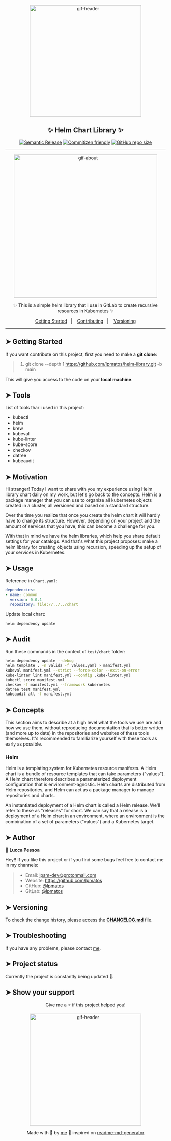<div align="center">

<p>
  <img alt="gif-header" src="https://cdn.hackernoon.com/hn-images/0*KyeIBTwEiX6_sE06" width="350px" float="center"/>
</p>

<h2 align="center">✨ Helm Chart Library ✨</h2>

<div align="center">

[![Semantic Release](https://img.shields.io/badge/%20%20%F0%9F%93%A6%F0%9F%9A%80-semantic--release-e10079.svg)](https://github.com/lpmatos/helm-library)
[![Commitizen friendly](https://img.shields.io/badge/commitizen-friendly-brightgreen.svg)](https://github.com/lpmatos/helm-library)
[![GitHub repo size](https://img.shields.io/github/repo-size/lpmatos/helm-library)](https://github.com/lpmatos/helm-library)

</div>

---

<p align="center">
  <img alt="gif-about" src="https://i.stack.imgur.com/niIU6.gif" width="450px" float="center"/>
</p>

<p align="center">
  ✨ This is a simple helm library that i use in GitLab to create recursive resources in Kubernetes ✨
</p>

<p align="center">
  <a href="#getting-started">Getting Started</a>&nbsp;&nbsp;&nbsp;|&nbsp;&nbsp;&nbsp;
  <a href="#contributing">Contributing</a>&nbsp;&nbsp;&nbsp;|&nbsp;&nbsp;&nbsp;
  <a href="#versioning">Versioning</a>
</p>

</div>

---

## ➤ Getting Started <a name = "getting-started"></a>

If you want contribute on this project, first you need to make a **git clone**:

>
> 1. git clone --depth 1 <https://github.com/lpmatos/helm-library.git> -b main
>

This will give you access to the code on your **local machine**.

## ➤ Tools <a name = "tools"></a>

List of tools thar i used in this project:

- kubectl
- helm
- krew
- kubeval
- kube-linter
- kube-score
- checkov
- datree
- kubeaudit

## ➤ Motivation <a name = "motivation"></a>

Hi stranger! Today I want to share with you my experience using Helm library chart daily on my work, but let's go back to the concepts. Helm is a package maneger that you can use to organize all kubernetes objects created in a cluster, all versioned and based on a standard structure.

Over the time you realize that once you create the helm chart it will hardly have to change its structure. However, depending on your project and the amount of services that you have, this can become a challenge for you.

With that in mind we have the helm libraries, which help you share default settings for your catalogs. And that's what this project proposes: make a helm library for creating objects using recursion, speeding up the setup of your services in Kubernetes.

## ➤ Usage <a name = "usage"></a>

Reference in `Chart.yaml`:

```yaml
dependencies:
- name: common
  version: 0.0.1
  repository: file://../../chart
```

Update local chart:

```bash
helm dependency update
```

## ➤ Audit <a name = "audit"></a>

Run these commands in the context of `test/chart` folder:

```bash
helm dependency update --debug
helm template . -n valida -f values.yaml > manifest.yml
kubeval manifest.yml --strict --force-color --exit-on-error
kube-linter lint manifest.yml --config .kube-linter.yml
kubectl score manifest.yml
checkov -f manifest.yml --framework kubernetes
datree test manifest.yml
kubeaudit all -f manifest.yml
```

## ➤ Concepts <a name = "concepts"></a>

This section aims to describe at a high level what the tools we use are and how we use them, without reproducing documentation that is better written (and more up to date) in the repositories and websites of these tools themselves. It's recommended to familiarize yourself with these tools as early as possible.

### Helm

Helm is a templating system for Kubernetes resource manifests. A Helm chart is a bundle of resource templates that can take parameters ("values"). A Helm chart therefore describes a paramaterized deployment configuration that is environment-agnostic. Helm charts are distributed from Helm repositories, and Helm can act as a package manager to manage repositories and charts.

An instantiated deployment of a Helm chart is called a Helm release. We'll refer to these as "releases" for short. We can say that a release is a deployment of a Helm chart in an environment, where an environment is the combination of a set of parameters ("values") and a Kubernetes target.

## ➤ Author <a name = "author"></a>

👤 **Lucca Pessoa**

Hey!! If you like this project or if you find some bugs feel free to contact me in my channels:

>
> * Email: lpsm-dev@protonmail.com
> * Website: <https://github.com/lpmatos>
> * GitHub: [@lpmatos](https://github.com/lpmatos)
> * GitLab: [@lpmatos](https://gitlab.com/lpmatos)
>

## ➤ Versioning <a name = "versioning"></a>

To check the change history, please access the [**CHANGELOG.md**](CHANGELOG.md) file.

## ➤ Troubleshooting <a name = "troubleshooting"></a>

If you have any problems, please contact [me](https://github.com/lpmatos).

## ➤ Project status <a name = "project-status"></a>

Currently the project is constantly being updated 👾.

## ➤ Show your support <a name = "show-your-support"></a>

<div align="center">

Give me a ⭐️ if this project helped you!

<p>
  <img alt="gif-header" src="https://www.icegif.com/wp-content/uploads/baby-yoda-bye-bye-icegif.gif" width="350px" float="center"/>
</p>

Made with 💜 by [me](https://github.com/lpmatos) :wave: inspired on [readme-md-generator](https://github.com/kefranabg/readme-md-generator)

</div>
